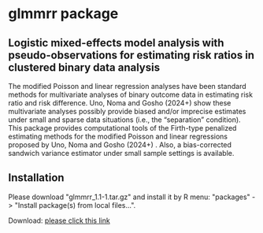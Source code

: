 
# glmmrr package


## Logistic mixed-effects model analysis with pseudo-observations for estimating risk ratios in clustered binary data analysis

The modified Poisson and linear regression analyses have been standard methods for multivariate analyses of binary outcome data in estimating risk ratio and risk difference. Uno, Noma and Gosho (2024+) <forthcoming> show these multivariate analyses possibly provide biased and/or imprecise estimates under small and sparse data situations (i.e., the “separation” condition). This package provides computational tools of the Firth-type penalized estimating methods for the modified Poisson and linear regressions proposed by Uno, Noma and Gosho (2024+) <forthcoming>. Also, a bias-corrected sandwich variance estimator under small sample settings is available.



## Installation

Please download "glmmrr_1.1-1.tar.gz" and install it by R menu: "packages" -> "Install package(s) from local files...".

Download: [please click this link](https://github.com/nomahi/glmmrr/raw/main/glmmrr_1.1-1.tar.gz)
